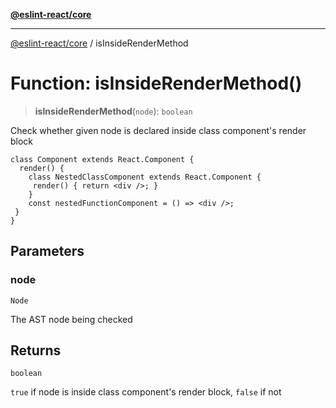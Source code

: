 [**@eslint-react/core**](../README.md)

***

[@eslint-react/core](../README.md) / isInsideRenderMethod

# Function: isInsideRenderMethod()

> **isInsideRenderMethod**(`node`): `boolean`

Check whether given node is declared inside class component's render block
```tsx
class Component extends React.Component {
  render() {
    class NestedClassComponent extends React.Component {
     render() { return <div />; }
    }
    const nestedFunctionComponent = () => <div />;
 }
}
```

## Parameters

### node

`Node`

The AST node being checked

## Returns

`boolean`

`true` if node is inside class component's render block, `false` if not
